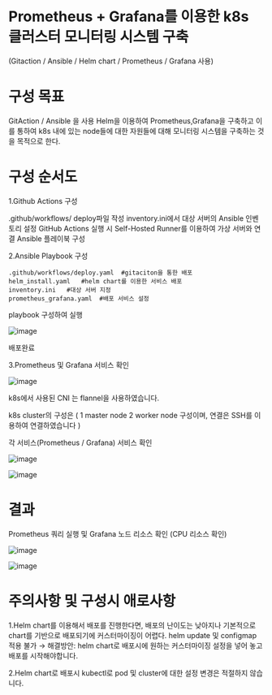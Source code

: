 
# Prometheus + Grafana를 이용한 k8s 클러스터 모니터링 시스템 구축

(Gitaction / Ansible / Helm chart / Prometheus / Grafana 사용)

# 구성 목표
 
GitAction / Ansible 을 사용 Helm을 이용하여 Prometheus,Grafana을 구축하고 이를 통하여 k8s 내에 있는 node들에 대한 자원들에 대해 모니터링 시스템을 구축하는 것을 목적으로 한다.

# 구성 순서도

1.Github Actions 구성

  .github/workflows/ deploy파일 작성
  inventory.ini에서 대상 서버의 Ansible 인벤토리 설정
  GitHub Actions 실행 시 Self-Hosted Runner를 이용하여 가상 서버와 연결
  Ansible 플레이북 구성

2.Ansible Playbook 구성

    .github/workflows/deploy.yaml  #gitaciton을 통한 배포
    helm_install.yaml   #helm chart를 이용한 서비스 배포
    inventory.ini   #대상 서버 지정
    prometheus_grafana.yaml  #배포 서비스 설정
    
playbook 구성하여 실행

![image](https://github.com/user-attachments/assets/d8428964-c234-4080-aea4-8484b8a34880)

배포완료

3.Prometheus 및 Grafana 서비스 확인

![image](https://github.com/user-attachments/assets/2e1b3607-b498-434a-8d48-178383823388)

k8s에서 사용된 CNI 는 flannel을 사용하였습니다.

k8s cluster의 구성은 ( 1 master node 2 worker node 구성이며, 연결은 SSH를 이용하여 연결하였습니다 )
 
각 서비스(Prometheus / Grafana) 서비스 확인

![image](https://github.com/user-attachments/assets/e101260a-9565-4244-af07-67c84d23e905)

![image](https://github.com/user-attachments/assets/c624449e-3cec-4591-9740-55e68142a1e6)


# 결과

Prometheus 쿼리 실행 및 Grafana 노드 리소스 확인 (CPU 리소스 확인)

![image](https://github.com/user-attachments/assets/47f2138e-33b0-44df-b421-37308343c60e)

![image](https://github.com/user-attachments/assets/acdee636-13f7-4d32-87ff-e316995de48c)


# 주의사항 및 구성시 애로사항

1.Helm chart를 이용해서 배포를 진행한다면, 배포의 난이도는 낮아지나 기본적으로 chart를 기반으로 배포되기에 커스터마이징이 어렵다.
helm update 및 configmap 적용 불가 → 해결방안: helm chart로 배포시에 원하는 커스터마이징 설정을 넣어 놓고 배포를 시작해야합니다.

2.Helm chart로 배포시 kubectl로 pod 및 cluster에 대한 설정 변경은 적절하지 않습니다.


